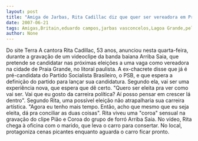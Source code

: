 ```yaml
---
layout: post
title: "Amiga de Jarbas, Rita Cadillac diz que quer ser vereadora em Praia Grande. Pelo PSB de Eduardo Campos"
date: 2007-06-21
tags: Amigas,Britain,eduardo campos,jarbas vasconcelos,Lagoa Grande,pelourinho,praia
author: None
---
```

Do site Terra
A cantora Rita Cadillac, 53 anos, anunciou nesta quarta-feira, durante a grava&ccedil;&atilde;o de um videoclipe da banda baiana Arriba Saia, que pretende se candidatar nas pr&oacute;ximas elei&ccedil;&otilde;es a uma vaga como vereadora na cidade de Praia Grande, no litoral paulista.
A ex-chacrete disse que j&aacute; &eacute; pr&eacute;-candidata do Partido Socialista Brasileiro, o PSB, e que espera a defini&ccedil;&atilde;o do partido para lan&ccedil;ar sua candidatura. Segundo ela, vai ser uma experi&ecirc;ncia nova, que espera que d&ecirc; certo. &quot;Quero ser eleita pra ver como vai ser. Vai que eu gosto da carreira pol&iacute;tica? A&iacute; posso pensar em crescer l&aacute; dentro&quot;.
Segundo Rita, uma poss&iacute;vel elei&ccedil;&atilde;o n&atilde;o atrapalharia sua carreira art&iacute;stica. &quot;Agora eu tenho mais tempo. Ent&atilde;o, acho que mesmo que eu seja eleita, d&aacute; pra conciliar as duas coisas&quot;.
Rita viveu uma &quot;coroa&quot; sensual na grava&ccedil;&atilde;o do clipe Pi&atilde;o e Coroa do grupo de forr&oacute; Arriba Saia. No v&iacute;deo, Rita chega &agrave; oficina com o marido, que leva o carro para consertar. No local, protagoniza cenas picantes enquanto aguarda o carro ficar pronto. 